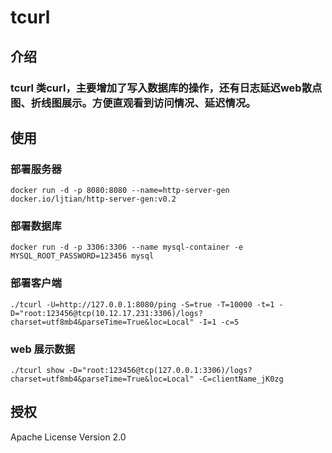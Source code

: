 # tcurl
## 介绍
### tcurl 类curl，主要增加了写入数据库的操作，还有日志延迟web散点图、折线图展示。方便直观看到访问情况、延迟情况。

## 使用
### 部署服务器
```shell
docker run -d -p 8080:8080 --name=http-server-gen  docker.io/ljtian/http-server-gen:v0.2 
```

### 部署数据库
```shell
docker run -d -p 3306:3306 --name mysql-container -e MYSQL_ROOT_PASSWORD=123456 mysql
```
### 部署客户端

```shell
./tcurl -U=http://127.0.0.1:8080/ping -S=true -T=10000 -t=1 -D="root:123456@tcp(10.12.17.231:3306)/logs?charset=utf8mb4&parseTime=True&loc=Local" -I=1 -c=5
```

### web 展示数据
```shell
./tcurl show -D="root:123456@tcp(127.0.0.1:3306)/logs?charset=utf8mb4&parseTime=True&loc=Local" -C=clientName_jK0zg
```

## 授权
Apache License Version 2.0

